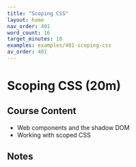 ```yaml
---
title: "Scoping CSS"
layout: home
nav_order: 401
word_count: 16
target_minutes: 10
examples: examples/401-scoping-css
av_order: 401
---
```

# Scoping CSS (20m)

## Course Content

- Web components and the shadow DOM
- Working with scoped CSS

## Notes













